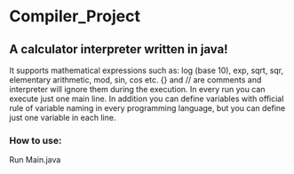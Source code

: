 # Compiler_Project

## A calculator interpreter written in java!

It supports mathematical expressions such as: log (base 10), exp, sqrt, sqr, elementary arithmetic, mod, sin, cos etc. {} and // are comments and interpreter will ignore them during the execution. In every run you can execute just one main line. In addition you can define variables with official rule of variable naming in every programming language, but you can define just one variable in each line.

### How to use:

Run Main.java
